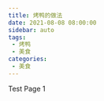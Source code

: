 ```yaml
---
title: 烤鸭的做法
date: 2021-08-08 08:00:00
sidebar: auto
tags:
 - 烤鸭
 - 美食
categories:
 - 美食
---
```


Test Page 1